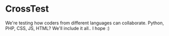 # CrossTest
We're testing how coders from different languages can collaborate. Python, PHP, CSS, JS, HTML? We'll include it all.. I hope :)
